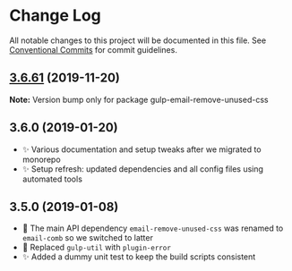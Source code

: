 # Change Log

All notable changes to this project will be documented in this file.
See [Conventional Commits](https://conventionalcommits.org) for commit guidelines.

## [3.6.61](https://gitlab.com/codsen/codsen/compare/gulp-email-remove-unused-css@3.6.60...gulp-email-remove-unused-css@3.6.61) (2019-11-20)

**Note:** Version bump only for package gulp-email-remove-unused-css





## 3.6.0 (2019-01-20)

- ✨ Various documentation and setup tweaks after we migrated to monorepo
- ✨ Setup refresh: updated dependencies and all config files using automated tools

## 3.5.0 (2019-01-08)

- 🔧 The main API dependency `email-remove-unused-css` was renamed to `email-comb` so we switched to latter
- 🔧 Replaced `gulp-util` with `plugin-error`
- ✨ Added a dummy unit test to keep the build scripts consistent

